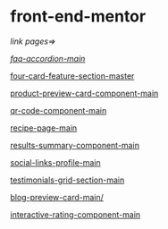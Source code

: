# front-end-mentor
 
 *link pages=>*

 <a href="https://josevinicioo.github.io/front-end-mentor/faq-accordion-main/">_faq-accordion-main_</a>

 <a href="https://josevinicioo.github.io/front-end-mentor/four-card-feature-section-master/">four-card-feature-section-master</a>

<a href="https://josevinicioo.github.io/front-end-mentor/product-preview-card-component-main/">product-preview-card-component-main</a>

<a href="https://josevinicioo.github.io/front-end-mentor/qr-code-component-main/">qr-code-component-main</a>

<a href="https://josevinicioo.github.io/front-end-mentor/recipe-page-main/">recipe-page-main</a>

<a href="https://josevinicioo.github.io/front-end-mentor/results-summary-component-main/">results-summary-component-main</a>

<a href="https://josevinicioo.github.io/front-end-mentor/social-links-profile-main/">social-links-profile-main</a>

<a href="https://josevinicioo.github.io/front-end-mentor/testimonials-grid-section-main/">testimonials-grid-section-main</a>

<a href="https://josevinicioo.github.io/front-end-mentor/blog-preview-card-main/">blog-preview-card-main/</a>

<a href="https://josevinicioo.github.io/front-end-mentor/interactive-rating-component-main/">interactive-rating-component-main</a>